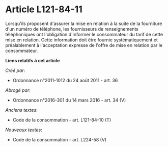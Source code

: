 # Article L121-84-11

Lorsqu'ils proposent d'assurer la mise en relation à la suite de la fourniture d'un numéro de téléphone, les fournisseurs de
renseignements téléphoniques ont l'obligation d'informer le consommateur du tarif de cette mise en relation. Cette
information doit être fournie systématiquement et préalablement à l'acceptation expresse de l'offre de mise en relation par
le consommateur.

**Liens relatifs à cet article**

_Créé par_:

  - Ordonnance n°2011-1012 du 24 août 2011 - art. 36

_Abrogé par_:

  - Ordonnance n°2016-301 du 14 mars 2016 - art. 34 (V)

_Anciens textes_:

  - Code de la consommation - art. L121-84-10 (T)

_Nouveaux textes_:

  - Code de la consommation - art. L224-58 (V)
